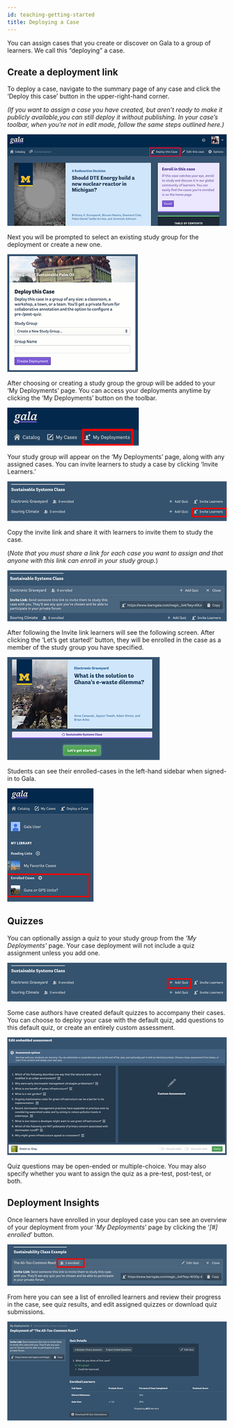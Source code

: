 ```yaml
---
id: teaching-getting-started
title: Deploying a Case
---
```


You can assign cases that you create or discover on Gala to a group of learners. We call this “deploying” a case.

## Create a deployment link
To deploy a case, navigate to the summary page of any case and click the ‘Deploy this case’ button in the upper-right-hand corner.

*(If you want to assign a case you have created, but aren’t ready to make it publicly available,you can still deploy it without publishing. In your case’s toolbar, when you’re not in edit mode, follow the same steps outlined here.)*

![A screenshot of the deployment button.](./assets/deployments-button-screenshot.png)

Next you will be prompted to select an existing study group for the deployment or create a new one.

![A screenshot of the study group selection prompt.](./assets/deployments-study-group-screenshot.png)

After choosing or creating a study group the group will be added to your ‘My Deployments’ page. You can access your deployments anytime by clicking the ‘My Deployments’ button on the toolbar.

![A screenshot of the My Deployments button.](./assets/deployments-deployments-screenshot.png)

Your study group will appear on the ‘My Deployments’ page, along with any assigned cases. You can invite learners to study a case by clicking ‘Invite Learners.’

![A screenshot of the deployments list.](./assets/deployments-active-deployments-screenshot.png)

Copy the invite link and share it with learners to invite them to study the case.

(*Note that you must share a link for each case you want to assign and that anyone with this link can enroll in your study group.*)

![A screenshot of the invite link.](./assets/deployments-invite-link-screenshot.png)
  
After following the Invite link learners will see the following screen. After clicking the ‘Let’s get started!’ button, they will be enrolled in the case as a member of the study group you have specified.

![A screenshot of the Let's Get Started button.](./assets/deployments-get-started-button-screenshot.png)

Students can see their enrolled-cases in the left-hand sidebar when signed-in to Gala.

![A screenshot of the enrolled cases panel.](./assets/deployments-enrolled-cases-screenshot.png)

## Quizzes

You can optionally assign a quiz to your study group from the *'My Deployments'* page. Your case deployment will not include a quiz assignment unless you add one.

![A screenshot of the Add Quiz button.](./assets/deployments-quizzes-add-screenshot.png)

Some case authors have created default quizzes to accompany their cases. You can choose to deploy your case with the default quiz, add questions to this default quiz, or create an entirely custom assessment.

![A screenshot of the Edit embedded assessment screen.](./assets/deployments-quizzes-embedded-screenshot.png)

Quiz questions may be open-ended or multiple-choice. You may also specify whether you want to assign the quiz as a pre-test, post-test, or both.


## Deployment Insights

Once learners have enrolled in your deployed case you can see an overview of your deployment from your ‘*My Deployments*’ page by clicking the ‘*[#] enrolled*’ button.

![A screenshot of the # enrolled button.](./assets/deployments-insights-enrolled-screenshot.png)

From here you can see a list of enrolled learners and review their progress in the case, see quiz results, and edit assigned quizzes or download quiz submissions.

![A screenshot of the full case deployment page.](./assets/deployments-insights-results-screenshot.png)